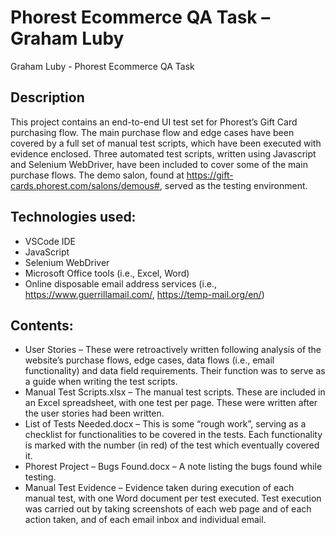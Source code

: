 # Phorest Ecommerce QA Task – Graham Luby

Graham Luby - Phorest Ecommerce QA Task

## Description

This project contains an end-to-end UI test set for Phorest’s Gift Card purchasing flow. The main purchase flow and edge cases have been covered by a full set of manual test scripts, which have been executed with evidence enclosed. Three automated test scripts, written using Javascript and Selenium WebDriver, have been included to cover some of the main purchase flows. 
The demo salon, found at https://gift-cards.phorest.com/salons/demous#, served as the testing environment. 

## Technologies used:
* VSCode IDE
* JavaScript
* Selenium WebDriver
* Microsoft Office tools (i.e., Excel, Word)
* Online disposable email address services (i.e., https://www.guerrillamail.com/, https://temp-mail.org/en/)

## Contents:
* User Stories – These were retroactively written following analysis of the website’s purchase flows, edge cases, data flows (i.e., email functionality) and data field requirements. Their function was to serve as a guide when writing the test scripts.
* Manual Test Scripts.xlsx – The manual test scripts. These are included in an Excel spreadsheet, with one test per page. These were written after the user stories had been written.
* List of Tests Needed.docx – This is some “rough work”, serving as a checklist for functionalities to be covered in the tests. Each functionality is marked with the number (in red) of the test which eventually covered it.
* Phorest Project – Bugs Found.docx – A note listing the bugs found while testing.
* Manual Test Evidence – Evidence taken during execution of each manual test, with one Word document per test executed. Test execution was carried out by taking screenshots of each web page and of each action taken, and of each email inbox and individual email.
